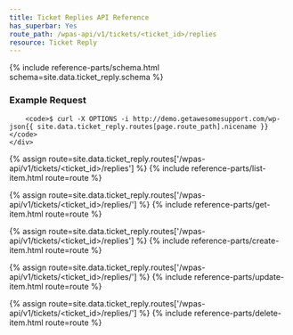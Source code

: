 ```yaml
---
title: Ticket Replies API Reference
has_superbar: Yes
route_path: /wpas-api/v1/tickets/<ticket_id>/replies
resource: Ticket Reply
---
```


<section class="route">
	<div class="primary">
		{% include reference-parts/schema.html schema=site.data.ticket_reply.schema %}
	</div>
	<div class="secondary">
		<h3>Example Request</h3>

		<code>$ curl -X OPTIONS -i http://demo.getawesomesupport.com/wp-json{{ site.data.ticket_reply.routes[page.route_path].nicename }}</code>
	</div>
</section>

{% assign route=site.data.ticket_reply.routes['/wpas-api/v1/tickets/<ticket_id>/replies'] %}
{% include reference-parts/list-item.html route=route %}

{% assign route=site.data.ticket_reply.routes['/wpas-api/v1/tickets/<ticket_id>/replies/<id>'] %}
{% include reference-parts/get-item.html route=route %}

{% assign route=site.data.ticket_reply.routes['/wpas-api/v1/tickets/<ticket_id>/replies'] %}
{% include reference-parts/create-item.html route=route %}

{% assign route=site.data.ticket_reply.routes['/wpas-api/v1/tickets/<ticket_id>/replies/<id>'] %}
{% include reference-parts/update-item.html route=route %}

{% assign route=site.data.ticket_reply.routes['/wpas-api/v1/tickets/<ticket_id>/replies/<id>'] %}
{% include reference-parts/delete-item.html route=route %}

